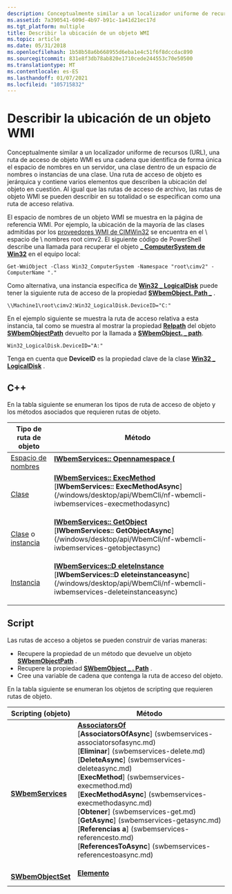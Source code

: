```yaml
---
description: Conceptualmente similar a un localizador uniforme de recursos (URL), una ruta de acceso de objeto WMI es una cadena que identifica de forma única el espacio de nombres en un servidor, una clase dentro de un espacio de nombres o instancias de una clase.
ms.assetid: 7a390541-609d-4b97-b91c-1a41d21ec17d
ms.tgt_platform: multiple
title: Describir la ubicación de un objeto WMI
ms.topic: article
ms.date: 05/31/2018
ms.openlocfilehash: 1b58b58a6b668955d6eba1e4c51f6f8dccdac890
ms.sourcegitcommit: 831e8f3db78ab820e1710cede244553c70e50500
ms.translationtype: MT
ms.contentlocale: es-ES
ms.lasthandoff: 01/07/2021
ms.locfileid: "105715832"
---
```

# <a name="describing-the-location-of-a-wmi-object"></a>Describir la ubicación de un objeto WMI

Conceptualmente similar a un localizador uniforme de recursos (URL), una ruta de acceso de objeto WMI es una cadena que identifica de forma única el espacio de nombres en un servidor, una clase dentro de un espacio de nombres o instancias de una clase. Una ruta de acceso de objeto es jerárquica y contiene varios elementos que describen la ubicación del objeto en cuestión. Al igual que las rutas de acceso de archivo, las rutas de objeto WMI se pueden describir en su totalidad o se especifican como una ruta de acceso relativa.

El espacio de nombres de un objeto WMI se muestra en la página de referencia WMI. Por ejemplo, la ubicación de la mayoría de las clases admitidas por los [proveedores WMI de CIMWin32](/windows/desktop/CIMWin32Prov/cimwin32-wmi-providers) se encuentra en el \\ espacio de \\ nombres root cimv2. El siguiente código de PowerShell describe una llamada para recuperar el objeto [**\_ ComputerSystem de Win32**](/windows/desktop/CIMWin32Prov/win32-computersystem) en el equipo local:

`Get-WmiObject -Class Win32_ComputerSystem -Namespace "root\cimv2" -ComputerName "."`

Como alternativa, una instancia específica de [**Win32 \_ LogicalDisk**](/windows/desktop/CIMWin32Prov/win32-logicaldisk) puede tener la siguiente ruta de acceso de la propiedad [**SWbemObject. Path \_**](swbemobject-path-.md) .

`\\Machine1\root\cimv2:Win32_LogicalDisk.DeviceID="C:"`

En el ejemplo siguiente se muestra la ruta de acceso relativa a esta instancia, tal como se muestra al mostrar la propiedad [**Relpath**](swbemobjectpath-relpath.md) del objeto [**SWbemObjectPath**](swbemobjectpath.md) devuelto por la llamada a [**SWbemObject. \_ path**](swbemobject-path-.md).

`Win32_LogicalDisk.DeviceID="A:"`

Tenga en cuenta que **DeviceID** es la propiedad clave de la clase [**Win32 \_ LogicalDisk**](/windows/desktop/CIMWin32Prov/win32-logicaldisk) .

## <a name="c"></a>C++

En la tabla siguiente se enumeran los tipos de ruta de acceso de objeto y los métodos asociados que requieren rutas de objeto.



<table>
<thead>
<tr class="header">
<th>Tipo de ruta de objeto</th>
<th>Método</th>
</tr>
</thead>
<tbody>
<tr class="odd">
<td><a href="describing-a-wmi-namespace-object-path.md">Espacio de nombres</a></td>
<td><dl><a href="/windows/desktop/api/WbemCli/nf-wbemcli-iwbemservices-opennamespace"><strong>IWbemServices:: Opennamespace (</strong></a><br />
</dl></td>
</tr>
<tr class="even">
<td><a href="describing-a-class-object-path.md">Clase</a></td>
<td><dl><a href="/windows/desktop/api/WbemCli/nf-wbemcli-iwbemservices-execmethod"><strong>IWbemServices:: ExecMethod</strong></a><br />
[<strong>IWbemServices:: ExecMethodAsync</strong>] (/windows/desktop/api/WbemCli/nf-wbemcli-iwbemservices-execmethodasync)<br />
</dl></td>
</tr>
<tr class="odd">
<td><a href="describing-a-class-object-path.md">Clase</a> o <a href="describing-an-instance-object-path.md">instancia</a></td>
<td><dl><a href="/windows/desktop/api/WbemCli/nf-wbemcli-iwbemservices-getobject"><strong>IWbemServices:: GetObject</strong></a><br />
[<strong>IWbemServices:: GetObjectAsync</strong>] (/windows/desktop/api/WbemCli/nf-wbemcli-iwbemservices-getobjectasync)<br />
</dl></td>
</tr>
<tr class="even">
<td><a href="describing-an-instance-object-path.md">Instancia</a></td>
<td><dl><a href="/windows/desktop/api/WbemCli/nf-wbemcli-iwbemservices-deleteinstance"><strong>IWbemServices::D eleteInstance</strong></a><br />
[<strong>IWbemServices::D eleteinstanceasync</strong>] (/windows/desktop/api/WbemCli/nf-wbemcli-iwbemservices-deleteinstanceasync)<br />
</dl></td>
</tr>
</tbody>
</table>



 

## <a name="script"></a>Script

Las rutas de acceso a objetos se pueden construir de varias maneras:

-   Recupere la propiedad de un método que devuelve un objeto [**SWbemObjectPath**](swbemobjectpath.md) .
-   Recupere la propiedad [**SWbemObject \_ . Path**](swbemobject-path-.md) .
-   Cree una variable de cadena que contenga la ruta de acceso del objeto.

En la tabla siguiente se enumeran los objetos de scripting que requieren rutas de objeto.



<table>
<thead>
<tr class="header">
<th>Scripting (objeto)</th>
<th>Método</th>
</tr>
</thead>
<tbody>
<tr class="odd">
<td><a href="swbemservices.md"><strong>SWbemServices</strong></a></td>
<td><dl><a href="swbemservices-associatorsof.md"><strong>AssociatorsOf</strong></a><br />
[<strong>AssociatorsOfAsync</strong>] (swbemservices-associatorsofasync.md)<br />
[<strong>Eliminar</strong>] (swbemservices-delete.md)<br />
[<strong>DeleteAsync</strong>] (swbemservices-deleteasync.md)<br />
[<strong>ExecMethod</strong>] (swbemservices-execmethod.md)<br />
[<strong>ExecMethodAsync</strong>] (swbemservices-execmethodasync.md)<br />
[<strong>Obtener</strong>] (swbemservices-get.md)<br />
[<strong>GetAsync</strong>] (swbemservices-getasync.md)<br />
[<strong>Referencias a</strong>] (swbemservices-referencesto.md)<br />
[<strong>ReferencesToAsync</strong>] (swbemservices-referencestoasync.md)<br />
</dl></td>
</tr>
<tr class="even">
<td><a href="swbemobjectset.md"><strong>SWbemObjectSet</strong></a></td>
<td><dl><a href="swbemobjectset-item.md"><strong>Elemento</strong></a><br />
</dl></td>
</tr>
</tbody>
</table>



 

 

 
